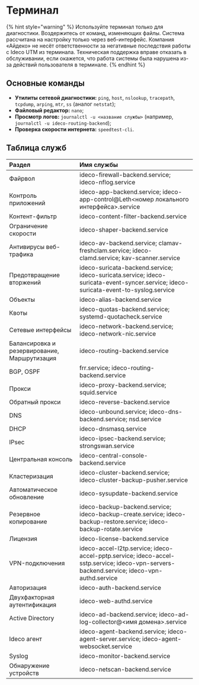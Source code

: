# Терминал

{% hint style="warning" %}
Используйте терминал только для диагностики. Воздержитесь от команд, изменяющих файлы. Система рассчитана на настройку только через веб-интерфейс. Компания «Айдеко» не несёт ответственности за негативные последствия работы с Ideco UTM из терминала. Техническая поддержка вправе отказать в обслуживании, если окажется, что работа системы была нарушена из-за действий пользователя в терминале.
{% endhint %}

## Основные команды

* **Утилиты сетевой диагностики:** `ping`, `host`, `nslookup`, `tracepath`, `tcpdump`, `arping`, `mtr`, `ss` (аналог `netstat`);
* **Файловый редактор:** `nano`;
* **Просмотр логов:** `journalctl -u <название службы>` (например, `journalctl -u ideco-routing-backend`);
* **Проверка скорости интернета:** `speedtest-cli`.

## Таблица служб

| Раздел                                        | Имя службы   |
| :-------------------------------------------- | :------------------------- |
| Файрвол                                       | ideco-firewall-backend.service; ideco-nflog.service |
| Контроль приложений                           | ideco-app-backend.service; ideco-app-control@Leth<номер локального интерфейса>.service |
| Контент-фильтр                                | ideco-content-filter-backend.service |
| Ограничение скорости                          | ideco-shaper-backend.service |
| Антивирусы веб-трафика                        | ideco-av-backend.service; clamav-freshclam.service; ideco-clamd.service; kav-scanner.service |
| Предотвращение вторжений                      | ideco-suricata-backend.service; ideco-suricata.service; ideco-suricata-event-syncer.service; ideco-suricata-event-to-syslog.service |
| Объекты                                       | ideco-alias-backend.service |
| Квоты                                         | ideco-quotas-backend.service; systemd-quotacheck.service |
| Сетевые интерфейсы                            | ideco-network-backend.service; ideco-network-nic.service |
| Балансировка и резервирование, Маршрутизация  | ideco-routing-backend.service |
| BGP, OSPF	                                    | frr.service; ideco-routing-backend.service |
| Прокси	                                    | ideco-proxy-backend.service; squid.service |
| Обратный прокси	                            | ideco-reverse-backend.service |
| DNS                                  	        | ideco-unbound.service; ideco-dns-backend.service; nsd.service |
| DHCP	                                        | ideco-dnsmasq.service |
| IPsec	                                        | ideco-ipsec-backend.service; strongswan.service |
| Центральная консоль	                        | ideco-central-console-backend.service |
| Кластеризация	                                | ideco-cluster-backend.service; ideco-cluster-backup-pusher.service |
| Автоматическое обновление	                    | ideco-sysupdate-backend.service |
| Резервное копирование                         | ideco-backup-backend.service; ideco-backup-create.service; ideco-backup-restore.service; ideco-backup-rotate.service |
| Лицензия	                                    | ideco-license-backend.service |
| VPN-подключения                          	    | ideco-accel-l2tp.service; ideco-accel-pptp.service; ideco-accel-sstp.service; ideco-vpn-servers-backend.service; ideco-vpn-authd.service |
| Авторизация	                                | ideco-auth-backend.service |
| Двухфакторная аутентификация	                | ideco-web-authd.service |
| Active Directory	                            | ideco-ad-backend.service; ideco-ad-log-collector@<имя домена>.service |
| Ideco агент	                                | ideco-agent-backend.service; ideco-agent-server.service; ideco-agent-websocket.service |
| Syslog	                                    | ideco-monitor-backend.service |
| Обнаружение устройств	                        | ideco-netscan-backend.service |
